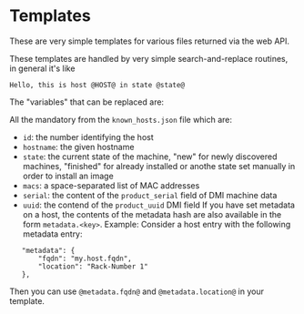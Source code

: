 # Templates

These are very simple templates for various files returned via the web API.

These templates are handled by very simple search-and-replace routines, in general it's like

```
Hello, this is host @HOST@ in state @state@
```

The "variables" that can be replaced are:

All the mandatory from the `known_hosts.json` file which are:
   * `id`: the number identifying the host
   * `hostname`: the given hostname
   * `state`: the current state of the machine, "new" for newly discovered machines, "finished" for already installed or anothe state set manually in order to install an image
   * `macs`: a space-separated list of MAC addresses
   * `serial`: the content of the `product_serial` field of DMI machine data
   * `uuid`: the contend of the `product_uuid` DMI field
If you have set metadata on a host, the contents of the metadata hash are also available in the form `metadata.<key>`.
Example: Consider a host entry with the following metadata entry:

```
   "metadata": {
       "fqdn": "my.host.fqdn",
       "location": "Rack-Number 1"
   },
```

Then you can use `@metadata.fqdn@` and `@metadata.location@` in your template.
